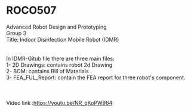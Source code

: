 # ROCO507
Advanced Robot Design and Prototyping
<br />Group 3
<br />Title: Indoor Disinfection Mobile Robot (IDMR)
<br />
<br />
<br />In IDMR-Gitub file there are three main files:
<br />1- 2D Drawings: contains robot 2d Drawing
<br />2- BOM: contains Bill of Materials
<br />3- FEA_FUL_Report: contain the FEA report for three robot's component.
<br />
<br />
<br />
<br />Video link :https://youtu.be/NR_qKoPW964
